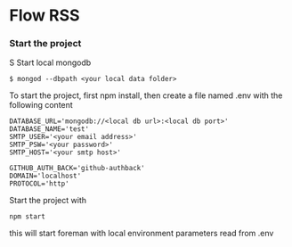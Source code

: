 # Flow RSS

### Start the project
S
Start local mongodb

```
$ mongod --dbpath <your local data folder>
```

To start the project, first npm install, then create a file named .env with the following content

```
DATABASE_URL='mongodb://<local db url>:<local db port>'
DATABASE_NAME='test'
SMTP_USER='<your email address>'
SMTP_PSW='<your password>'
SMTP_HOST='<your smtp host>'

GITHUB_AUTH_BACK='github-authback'
DOMAIN='localhost'
PROTOCOL='http'

```

Start the project with

```
npm start
```

this will start foreman with local environment parameters read from .env
